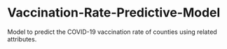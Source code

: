 # Vaccination-Rate-Predictive-Model
Model to predict the COVID-19 vaccination rate of counties using related attributes. 
